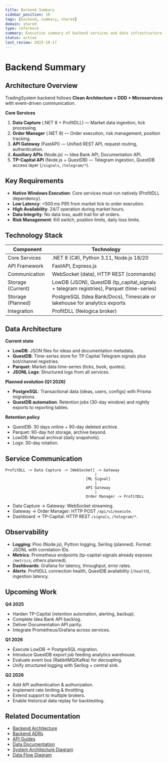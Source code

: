 ```yaml
---
title: Backend Summary
sidebar_position: 10
tags: [backend, summary, shared]
domain: shared
type: reference
summary: Executive summary of backend services and data infrastructure
status: active
last_review: 2025-10-17
---
```


# Backend Summary

## Architecture Overview

TradingSystem backend follows **Clean Architecture + DDD + Microservices** with event-driven communication.

**Core Services**
1. **Data Capture** (.NET 8 + ProfitDLL) — Market data ingestion, tick processing.
3. **Order Manager** (.NET 8) — Order execution, risk management, position tracking.
4. **API Gateway** (FastAPI) — Unified REST API, request routing, authentication.
5. **Auxiliary APIs** (Node.js) — Idea Bank API, Documentation API.
6. **TP-Capital API** (Node.js + QuestDB) — Telegram ingestion, QuestDB access layer (`/signals`, `/telegram/*`).

## Key Requirements

- **Native Windows Execution**: Core services must run natively (ProfitDLL dependency).
- **Low Latency**: &lt;500 ms P95 from market tick to order execution.
- **High Availability**: 24/7 operation during market hours.
- **Data Integrity**: No data loss, audit trail for all orders.
- **Risk Management**: Kill switch, position limits, daily loss limits.

## Technology Stack

| Component | Technology |
|-----------|------------|
| Core Services | .NET 8 (C#), Python 3.11, Node.js 18/20 |
| API Framework | FastAPI, Express.js |
| Communication | WebSocket (data), HTTP REST (commands) |
| Storage (Current) | LowDB (JSON), QuestDB (tp_capital_signals + telegram registries), Parquet (time-series) |
| Storage (Planned) | PostgreSQL (Idea Bank/Docs), Timescale or lakehouse for analytics exports |
| Integration | ProfitDLL (Nelogica broker) |

## Data Architecture

**Current state**
- **LowDB**: JSON files for ideas and documentation metadata.
- **QuestDB**: Time-series store for TP Capital Telegram signals plus bot/channel registries.
- **Parquet**: Market data time-series (ticks, book, quotes).
- **JSONL Logs**: Structured logs from all services.

**Planned evolution (Q1 2026)**
- **PostgreSQL**: Transactional data (ideas, users, configs) with Prisma migrations.
- **QuestDB automation**: Retention jobs (30-day window) and nightly exports to reporting tables.

**Retention policy**
- QuestDB: 30 days online + 90-day deleted archive.
- Parquet: 90-day hot storage, archive beyond.
- LowDB: Manual archival (daily snapshots).
- Logs: 30-day rotation.

## Service Communication

```
ProfitDLL -> Data Capture -> [WebSocket] -> Gateway
                                        |
                                    [ML Signal]
                                        |
                                    API Gateway
                                        |
                                    Order Manager -> ProfitDLL
```

- Data Capture → Gateway: WebSocket streaming.
- Gateway → Order Manager: HTTP POST `/api/v1/execute`.
- Dashboard → TP-Capital: HTTP REST `/signals`, `/telegram/*`.

## Observability

- **Logging**: Pino (Node.js), Python logging, Serilog (planned). Format: JSONL with correlation IDs.
- **Metrics**: Prometheus endpoints (tp-capital-signals already exposes `/metrics`; others planned).
- **Dashboards**: Grafana for latency, throughput, error rates.
- **Alerts**: ProfitDLL connection health, QuestDB availability (`/health`), ingestion latency.

## Upcoming Work

**Q4 2025**
- Harden TP-Capital (retention automation, alerting, backup).
- Complete Idea Bank API backlog.
- Deliver Documentation API parity.
- Integrate Prometheus/Grafana across services.

**Q1 2026**
- Execute LowDB → PostgreSQL migration.
- Introduce QuestDB export job feeding analytics warehouse.
- Evaluate event bus (RabbitMQ/Kafka) for decoupling.
- Unify structured logging with Serilog + central sink.

**Q2 2026**
- Add API authentication & authorization.
- Implement rate limiting & throttling.
- Extend support to multiple brokers.
- Enable historical data replay for backtesting.

## Related Documentation

- [Backend Architecture](../../backend/architecture/overview.md)
- [Backend ADRs](../../backend/architecture/decisions/README.md)
- [API Guides](../../backend/guides/README.md)
- [Data Documentation](../../backend/data/README.md)
- [System Architecture Diagram](../diagrams-overview.md#1-system-architecture)
- [Data Flow Diagram](../diagrams-overview.md#2-data-flow---trading-pipeline)
